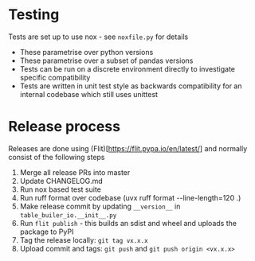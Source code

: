 # Testing
Tests are set up to use nox - see `noxfile.py` for details
- These parametrise over python versions
- These parametrise over a subset of pandas versions
- Tests can be run on a discrete environment directly to investigate specific compatibility
- Tests are written in unit test style as backwards compatibility for an internal codebase which still uses unittest

# Release process

Releases are done using (Flit)[https://flit.pypa.io/en/latest/] and normally consist of the following steps
1. Merge all release PRs into master
2. Update CHANGELOG.md
3. Run nox based test suite
4. Run ruff format over codebase (uvx ruff format --line-length=120 .)
5. Make release commit by updating `__version__` in `table_builer_io.__init__.py`
6. Run `flit publish` - this builds an sdist and wheel and uploads the package to PyPI
7. Tag the release locally: `git tag vx.x.x`
8. Upload commit and tags: `git push` and `git push origin <vx.x.x>`